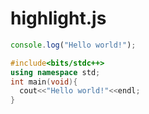# highlight.js

```js
console.log("Hello world!");
```

```cpp
#include<bits/stdc++>
using namespace std;
int main(void){
  cout<<"Hello world!"<<endl;
}
```
